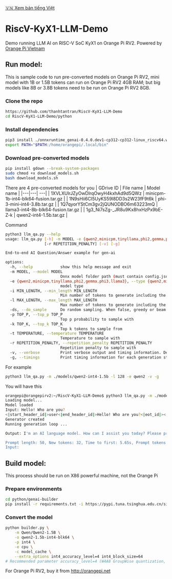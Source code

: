 [🇻🇳 Xem bản tiếng Việt](README-VIE.md)

# RiscV-KyX1-LLM-Demo
Demo running LLM AI on RISC-V SoC KyX1 on Orange Pi RV2. 
Powered by [Orange Pi Vietnam](https://www.facebook.com/orangepivietnam/)

## Run model:
This is sample code to run pre-converted models on Orange Pi RV2, mini model with 1B or 1.5B tokens can run on Orange Pi RV2 4GB RAM; but big models like 8B or 3.8B tokens need to be run on Orange Pi RV2 8GB.

### Clone the repo
```bash
https://github.com/thanhtantran/RiscV-KyX1-LLM-Demo
cd RiscV-KyX1-LLM-Demo/python
```

### Install dependencies
```bash
pip3 install ./onnxruntime_genai-0.4.0.dev1-cp312-cp312-linux_riscv64.whl ./ky_ort-1.2.2-cp312-cp312-linux_riscv64.whl --break-system-packages
export PATH="$PATH:/home/orangepi/.local/bin"
```

### Download pre-converted models
```bash
pip install gdown --break-system-packages
sudo chmod +x download_models.sh
bash download_models.sh
```

There are 4 pre-converted models for you
| GDrive ID | File name | Model name |
|---|---| ---|
| 1XVLXUlrJZyOwDlrqOwyH4kxhAd9d5QWz | minicpm-1b-int4-blk64-fusion.tar.gz | 
| 1N9sHii6Cl5UyKS59l8DD3s2W23fF9t6k | phi-3-mini-int4-3.8b.tar.gz |
| 1Q7qyorYStCm3gv2jQUNODBO6m63223mQ | llama3-int4-8b-blk64-fusion.tar.gz |
| 1g3_Ni7sZg-_JR8u9Kx8hxHzPx9bE-Z-k | qwen2-int4-1.5b.tar.gz |

Command
```bash
python3 llm_qa.py --help
usage: llm_qa.py [-h] -m MODEL -e {qwen2,minicpm,tinyllama,phi2,gemma,phi3,llama3} [-i MIN_LENGTH] [-l MAX_LENGTH] [-ds] [-p TOP_P] [-k TOP_K] [-t TEMPERATURE]
                 [-r REPETITION_PENALTY] [-v] [-g]

End-to-end AI Question/Answer example for gen-ai

options:
  -h, --help            show this help message and exit
  -m MODEL, --model MODEL
                        Onnx model folder path (must contain config.json and model.onnx)
  -e {qwen2,minicpm,tinyllama,phi2,gemma,phi3,llama3}, --type {qwen2,minicpm,tinyllama,phi2,gemma,phi3,llama3}
                        model type
  -i MIN_LENGTH, --min_length MIN_LENGTH
                        Min number of tokens to generate including the prompt
  -l MAX_LENGTH, --max_length MAX_LENGTH
                        Max number of tokens to generate including the prompt
  -ds, --do_sample      Do random sampling. When false, greedy or beam search are used to generate the output. Defaults to false
  -p TOP_P, --top_p TOP_P
                        Top p probability to sample with
  -k TOP_K, --top_k TOP_K
                        Top k tokens to sample from
  -t TEMPERATURE, --temperature TEMPERATURE
                        Temperature to sample with
  -r REPETITION_PENALTY, --repetition_penalty REPETITION_PENALTY
                        Repetition penalty to sample with
  -v, --verbose         Print verbose output and timing information. Defaults to false
  -g, --timings         Print timing information for each generation step. Defaults to false
```

For example
```bash
python3 llm_qa.py -m ./models/qwen2-int4-1.5b -l 128 -e qwen2 -v -g
```
You will have this
```bash
orangepi@orangepirv2:~/RiscV-KyX1-LLM-Demo$ python3 llm_qa.py -m ./models/qwen2-int4-1.5b -l 128 -e qwen2 -v -g
Loading model...
Model loaded
Input: Hello! Who are you?
<|start_header_id|>user<|end_header_id|>Hello! Who are you?<|eot_id|><|start_header_id|>assistant<|end_header_id|>
Generator created
Running generation loop ...

Output: I'm an AI language model. How can I assist you today? Please provide more information about your question or concern.<|eot_1|>

Prompt length: 50, New tokens: 32, Time to first: 5.65s, Prompt tokens per second: 8.86 tps, New tokens per second: 5.36 tps
Input: 
```

## Build model:
This process should be run on X86 powerful machine, not the Orange Pi

### Prepare environments
```bash
cd python/genai-builder
pip install -r requirements.txt -i https://pypi.tuna.tsinghua.edu.cn/simple --break-system-packages
```

### Convert the model
```bash
python builder.py \
    -m Qwen/Qwen2-1.5B \
    -o qwen2-1.5b-int4-blk64 \
    -p int4 \
    -e cpu \
    -c model_cache \
    --extra_options int4_accuracy_level=4 int4_block_size=64
# Recommended parameter accuracy_level=4 (W4A8 GroupWise quantization, block_size=64)
```

For Orange Pi RV2, buy it from http://orangepi.net
